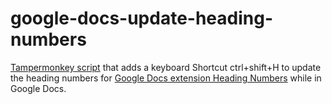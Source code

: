 # google-docs-update-heading-numbers
[Tampermonkey script](https://chrome.google.com/webstore/detail/tampermonkey/dhdgffkkebhmkfjojejmpbldmpobfkfo) that adds a keyboard Shortcut ctrl+shift+H to update the heading numbers for [Google Docs extension Heading Numbers](https://chrome.google.com/webstore/detail/heading-numbers/pomhgonejhponfnckfnonolnciipappm?utm_source=permalink) while in Google Docs.
